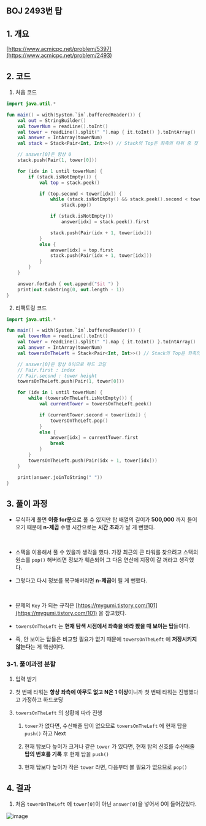 ## BOJ 2493번 탑

## 1. 개요

[https://www.acmicpc.net/problem/5397](https://www.acmicpc.net/problem/2493)

## 2. 코드

1. 처음 코드

```kotlin
import java.util.*

fun main() = with(System.`in`.bufferedReader()) {
    val out = StringBuilder()
    val towerNum = readLine().toInt()
    val tower = readLine().split(" ").map { it.toInt() }.toIntArray()
    val answer = IntArray(towerNum)
    val stack = Stack<Pair<Int, Int>>() // Stack의 Top은 좌측의 타워 중 첫 번째로 큰 타워

    // answer[0]은 항상 0
    stack.push(Pair(1, tower[0]))

    for (idx in 1 until towerNum) {
        if (stack.isNotEmpty()) {
            val top = stack.peek()

            if (top.second < tower[idx]) {
                while (stack.isNotEmpty() && stack.peek().second < tower[idx])
                    stack.pop()

                if (stack.isNotEmpty())
                    answer[idx] = stack.peek().first

                stack.push(Pair(idx + 1, tower[idx]))
            }
            else {
                answer[idx] = top.first
                stack.push(Pair(idx + 1, tower[idx]))
            }
        }
    }

    answer.forEach { out.append("$it ") }
    print(out.substring(0, out.length - 1))
}
```

2. 리팩토링 코드

```kotlin
import java.util.*

fun main() = with(System.`in`.bufferedReader()) {
    val towerNum = readLine().toInt()
    val tower = readLine().split(" ").map { it.toInt() }.toIntArray()
    val answer = IntArray(towerNum)
    val towersOnTheLeft = Stack<Pair<Int, Int>>() // Stack의 Top은 좌측의 타워 중 보이는 첫 번째 타워

    // answer[0]은 항상 0이므로 하드 코딩
    // Pair.first : index
    // Pair.second : tower height
    towersOnTheLeft.push(Pair(1, tower[0]))

    for (idx in 1 until towerNum) {
        while (towersOnTheLeft.isNotEmpty()) {
            val currentTower = towersOnTheLeft.peek()

            if (currentTower.second < tower[idx]) {
                towersOnTheLeft.pop()
            }
            else {
                answer[idx] = currentTower.first
                break
            }
        }
        towersOnTheLeft.push(Pair(idx + 1, tower[idx]))
    }

    print(answer.joinToString(" "))
}
```

## 3. 풀이 과정

- 무식하게 풀면 **이중 for문**으로 풀 수 있지만 탑 배열의 길이가 **500,000** 까지 들어오기 때문에 **n-제곱** 수행 시간으로는 **시간 초과**가 날 게 뻔했다.
</br>

- 스택을 이용해서 풀 수 있을까 생각을 했다. 가장 최근의 큰 타워를 찾으려고 스택의 원소를 `pop()` 해버리면 정보가 훼손되어 그 다음 연산에 지장이 갈 꺼라고 생각했다.

- 그렇다고 다시 정보를 복구해버리면 **n-제곱**이 될 게 뻔했다.
</br>

- 문제의 `Key` 가 되는 규칙은 [https://mygumi.tistory.com/101](https://mygumi.tistory.com/101) 을 참고했다.

- `towersOnTheLeft` 는 **현재 탐색 시점에서 좌측을 바라 봤을 때 보이는 탑**들이다.

- 즉, 안 보이는 탑들은 비교할 필요가 없기 때문에 `towersOnTheLeft` 에 **저장시키지 않는다**는 게 핵심이다.

### 3-1. 풀이과정 분할

1. 입력 받기

2. 첫 번째 타워는 **항상 좌측에 아무도 없고** **N은 1 이상**이니까 첫 번째 타워는 진행했다고 가정하고 하드코딩

3. `towersOnTheLeft` 의 상황에 따라 진행

    1. `tower`가 없다면, 수신해줄 탑이 없으므로 `towersOnTheLeft` 에 현재 탑을 `push()` 하고 Next
    
    2. 현재 탑보다 높이가 크거나 같은 `tower` 가 있다면, 현재 탑의 신호를 수신해줄 **탑의 번호를 기록** 후 현재 탑을 `push()`
    
    3. 현재 탑보다 높이가 작은 `tower` 라면, 다음부터 볼 필요가 없으므로 `pop()`

## 4. 결과

1. 처음 `towerOnTheLeft` 에 `tower[0]`이 아닌 `answer[0]`을 넣어서 0이 들어갔었다.

![image](https://user-images.githubusercontent.com/24761073/88151136-458a8a00-cc3d-11ea-9a78-2f74c53b1a98.png)